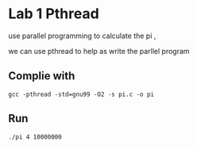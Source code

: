 # Lab 1 Pthread
use parallel programming to calculate the pi ,

we can use pthread to help as write the parllel program


## Complie with
```
gcc -pthread -std=gnu99 -O2 -s pi.c -o pi
```

## Run 
```
./pi 4 10000000
```
